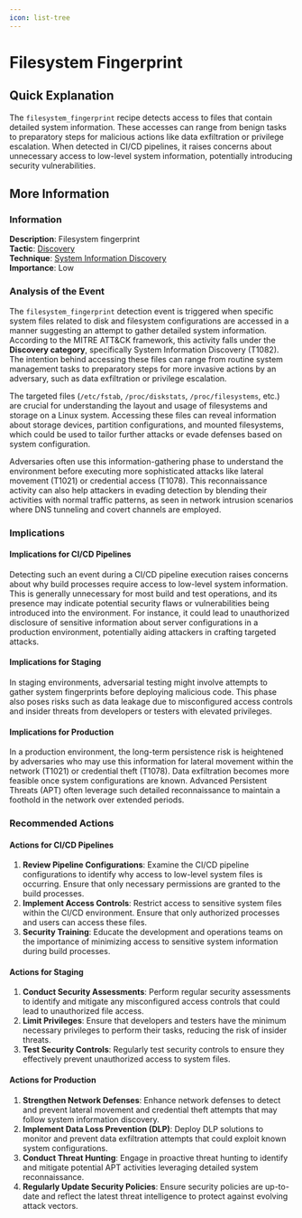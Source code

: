 ```yaml
---
icon: list-tree
---
```


# Filesystem Fingerprint

## Quick Explanation

The `filesystem_fingerprint` recipe detects access to files that contain detailed system information. These accesses can range from benign tasks to preparatory steps for malicious actions like data exfiltration or privilege escalation. When detected in CI/CD pipelines, it raises concerns about unnecessary access to low-level system information, potentially introducing security vulnerabilities.

## More Information

### Information

**Description**: Filesystem fingerprint\
**Tactic**: [Discovery](https://jibril.garnet.ai/mitre/mitre/ta0007)\
**Technique**: [System Information Discovery](https://jibril.garnet.ai/mitre/mitre/ta0007/t1082)\
**Importance**: Low

### Analysis of the Event

The `filesystem_fingerprint` detection event is triggered when specific system files related to disk and filesystem configurations are accessed in a manner suggesting an attempt to gather detailed system information. According to the MITRE ATT\&CK framework, this activity falls under the **Discovery category**, specifically System Information Discovery (T1082). The intention behind accessing these files can range from routine system management tasks to preparatory steps for more invasive actions by an adversary, such as data exfiltration or privilege escalation.

The targeted files (`/etc/fstab`, `/proc/diskstats`, `/proc/filesystems`, etc.) are crucial for understanding the layout and usage of filesystems and storage on a Linux system. Accessing these files can reveal information about storage devices, partition configurations, and mounted filesystems, which could be used to tailor further attacks or evade defenses based on system configuration.

Adversaries often use this information-gathering phase to understand the environment before executing more sophisticated attacks like lateral movement (T1021) or credential access (T1078). This reconnaissance activity can also help attackers in evading detection by blending their activities with normal traffic patterns, as seen in network intrusion scenarios where DNS tunneling and covert channels are employed.

### Implications

#### Implications for CI/CD Pipelines

Detecting such an event during a CI/CD pipeline execution raises concerns about why build processes require access to low-level system information. This is generally unnecessary for most build and test operations, and its presence may indicate potential security flaws or vulnerabilities being introduced into the environment. For instance, it could lead to unauthorized disclosure of sensitive information about server configurations in a production environment, potentially aiding attackers in crafting targeted attacks.

#### Implications for Staging

In staging environments, adversarial testing might involve attempts to gather system fingerprints before deploying malicious code. This phase also poses risks such as data leakage due to misconfigured access controls and insider threats from developers or testers with elevated privileges.

#### Implications for Production

In a production environment, the long-term persistence risk is heightened by adversaries who may use this information for lateral movement within the network (T1021) or credential theft (T1078). Data exfiltration becomes more feasible once system configurations are known. Advanced Persistent Threats (APT) often leverage such detailed reconnaissance to maintain a foothold in the network over extended periods.

### Recommended Actions

#### Actions for CI/CD Pipelines

1. **Review Pipeline Configurations**: Examine the CI/CD pipeline configurations to identify why access to low-level system files is occurring. Ensure that only necessary permissions are granted to the build processes.
2. **Implement Access Controls**: Restrict access to sensitive system files within the CI/CD environment. Ensure that only authorized processes and users can access these files.
3. **Security Training**: Educate the development and operations teams on the importance of minimizing access to sensitive system information during build processes.

#### Actions for Staging

1. **Conduct Security Assessments**: Perform regular security assessments to identify and mitigate any misconfigured access controls that could lead to unauthorized file access.
2. **Limit Privileges**: Ensure that developers and testers have the minimum necessary privileges to perform their tasks, reducing the risk of insider threats.
3. **Test Security Controls**: Regularly test security controls to ensure they effectively prevent unauthorized access to system files.

#### Actions for Production

1. **Strengthen Network Defenses**: Enhance network defenses to detect and prevent lateral movement and credential theft attempts that may follow system information discovery.
2. **Implement Data Loss Prevention (DLP)**: Deploy DLP solutions to monitor and prevent data exfiltration attempts that could exploit known system configurations.
3. **Conduct Threat Hunting**: Engage in proactive threat hunting to identify and mitigate potential APT activities leveraging detailed system reconnaissance.
4. **Regularly Update Security Policies**: Ensure security policies are up-to-date and reflect the latest threat intelligence to protect against evolving attack vectors.
